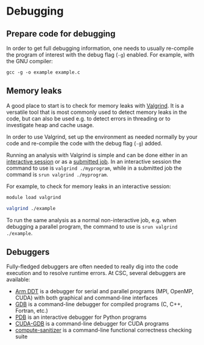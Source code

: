 # Debugging

## Prepare code for debugging

In order to get full debugging information, one needs to usually re-compile
the program of interest with the debug flag (`-g`) enabled. For example, with
the GNU compiler:

```
gcc -g -o example example.c
```


## Memory leaks

A good place to start is to check for memory leaks with
[Valgrind](https://valgrind.org/). It is a versatile tool that is most
commonly used to detect memory leaks in the code, but can also be used e.g. to
detect errors in threading or to investigate heap and cache usage.

In order to use Valgrind, set up the environment as needed normally by your
code and re-compile the code with the debug flag (`-g`) added.

Running an analysis with Valgrind is simple and can be done either in an
[interactive session](running/interactive-usage.md) or as a
[submitted job](running/submitting-jobs.md). In an interactive session the
command to use is `valgrind ./myprogram`, while in a submitted job the
command is `srun valgrind ./myprogram`.

For example, to check for memory leaks in an interactive session:

```bash
module load valgrind

valgrind ./example
```

To run the same analysis as a normal non-interactive job, e.g. when debugging
a parallel program, the command to use is `srun valgrind ./example`.


## Debuggers

Fully-fledged debuggers are often needed to really dig into the code execution
and to resolve runtime errors. At CSC, several debuggers are available:

* [Arm DDT](../apps/ddt.md) is a debugger for serial and parallel programs
  (MPI, OpenMP, CUDA) with both graphical and command-line interfaces
* [GDB](gdb.md) is a command-line debugger for compiled programs (C, C++,
  Fortran, etc.)
* [PDB](pdb.md) is an interactive debugger for Python programs
* [CUDA-GDB](cuda-gdb.md) is a command-line debugger for CUDA programs
* [compute-sanitizer](compute-san.md) is a command-line functional correctness checking suite
